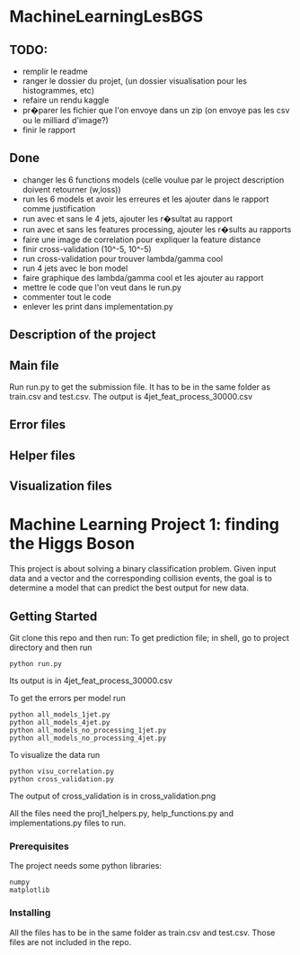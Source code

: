 # MachineLearningLesBGS

## TODO:
* remplir le readme
* ranger le dossier du projet, (un dossier visualisation pour les histogrammes, etc)
* refaire un rendu kaggle
* pr�parer les fichier que l'on envoye dans un zip (on envoye pas les csv ou le milliard d'image?)
* finir le rapport


## Done
* changer les 6 functions models (celle voulue par le project description doivent retourner (w,loss))
* run les 6 models et avoir les erreures et les ajouter dans le rapport comme justification
* run avec et sans le 4 jets, ajouter les r�sultat au rapport
* run avec et sans les features processing, ajouter les r�sults au rapports
* faire une image de correlation pour expliquer la feature distance
* finir cross-validation (10^-5, 10^-5)
* run cross-validation pour trouver lambda/gamma cool
* run 4 jets avec le bon model
* faire graphique des lambda/gamma cool et les ajouter au rapport
* mettre le code que l'on veut dans le run.py
* commenter tout le code
* enlever les print dans implementation.py

## Description of the project

## Main file
Run run.py to get the submission file. It has to be in the same folder as train.csv and test.csv. The output is 4jet_feat_process_30000.csv

## Error files

## Helper files

## Visualization files

# Machine Learning Project 1: finding the Higgs Boson

This project is about solving a binary classification problem. Given input data and a vector and the corresponding collision events, the goal is to determine a model that can predict the best output for new data.

## Getting Started

Git clone this repo and then run:
To get prediction file; in shell, go to project directory and then run
```
python run.py
```
Its output is in 4jet_feat_process_30000.csv

To get the errors per model run
```
python all_models_1jet.py
python all_models_4jet.py
python all_models_no_processing_1jet.py
python all_models_no_processing_4jet.py
```

To visualize the data run
```
python visu_correlation.py
python cross_validation.py
```
The output of cross_validation is in cross_validation.png

All the files need the proj1_helpers.py, help_functions.py and implementations.py files to run.

### Prerequisites

The project needs some python libraries:
```
numpy
matplotlib
```

### Installing

All the files has to be in the same folder as train.csv and test.csv. Those files are not included in the repo.
